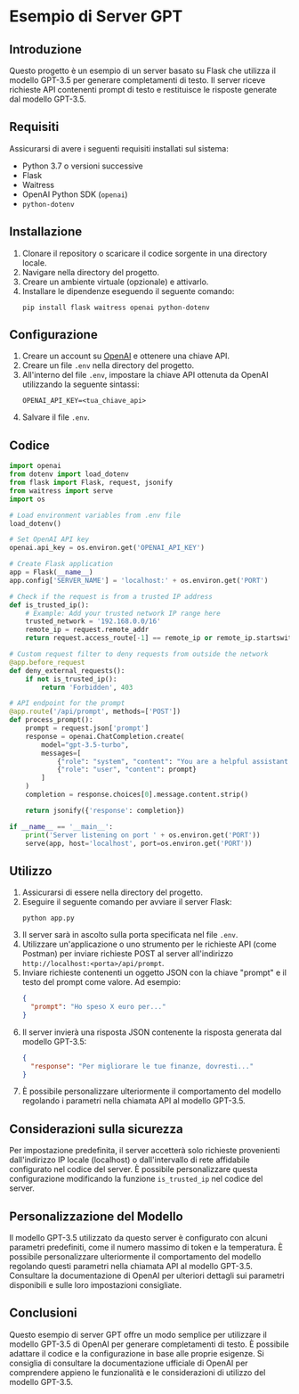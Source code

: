 # Esempio di Server GPT

## Introduzione
Questo progetto è un esempio di un server basato su Flask che utilizza il modello GPT-3.5 per generare completamenti di testo. Il server riceve richieste API contenenti prompt di testo e restituisce le risposte generate dal modello GPT-3.5.

## Requisiti
Assicurarsi di avere i seguenti requisiti installati sul sistema:

- Python 3.7 o versioni successive
- Flask
- Waitress
- OpenAI Python SDK (`openai`)
- `python-dotenv`

## Installazione
1. Clonare il repository o scaricare il codice sorgente in una directory locale.
2. Navigare nella directory del progetto.
3. Creare un ambiente virtuale (opzionale) e attivarlo.
4. Installare le dipendenze eseguendo il seguente comando:
   ```
   pip install flask waitress openai python-dotenv
   ```

## Configurazione
1. Creare un account su [OpenAI](https://openai.com/) e ottenere una chiave API.
2. Creare un file `.env` nella directory del progetto.
3. All'interno del file `.env`, impostare la chiave API ottenuta da OpenAI utilizzando la seguente sintassi:
   ```
   OPENAI_API_KEY=<tua_chiave_api>
   ```
4. Salvare il file `.env`.

## Codice

```python
import openai
from dotenv import load_dotenv
from flask import Flask, request, jsonify
from waitress import serve
import os

# Load environment variables from .env file
load_dotenv()

# Set OpenAI API key
openai.api_key = os.environ.get('OPENAI_API_KEY')

# Create Flask application
app = Flask(__name__)
app.config['SERVER_NAME'] = 'localhost:' + os.environ.get('PORT')

# Check if the request is from a trusted IP address
def is_trusted_ip():
    # Example: Add your trusted network IP range here
    trusted_network = '192.168.0.0/16'
    remote_ip = request.remote_addr
    return request.access_route[-1] == remote_ip or remote_ip.startswith(trusted_network)

# Custom request filter to deny requests from outside the network
@app.before_request
def deny_external_requests():
    if not is_trusted_ip():
        return 'Forbidden', 403

# API endpoint for the prompt
@app.route('/api/prompt', methods=['POST'])
def process_prompt():
    prompt = request.json['prompt']
    response = openai.ChatCompletion.create(
        model="gpt-3.5-turbo",
        messages=[
            {"role": "system", "content": "You are a helpful assistant."},
            {"role": "user", "content": prompt}
        ]
    )
    completion = response.choices[0].message.content.strip()

    return jsonify({'response': completion})

if __name__ == '__main__':
    print('Server listening on port ' + os.environ.get('PORT'))
    serve(app, host='localhost', port=os.environ.get('PORT'))

```

## Utilizzo
1. Assicurarsi di essere nella directory del progetto.
2. Eseguire il seguente comando per avviare il server Flask:
   ```
   python app.py
   ```
3. Il server sarà in ascolto sulla porta specificata nel file `.env`.
4. Utilizzare un'applicazione o uno strumento per le richieste API (come Postman) per inviare richieste POST al server all'indirizzo `http://localhost:<porta>/api/prompt`.
5. Inviare richieste contenenti un oggetto JSON con la chiave "prompt" e il testo del prompt come valore. Ad esempio:
   ```json
   {
     "prompt": "Ho speso X euro per..."
   }
   ```
6. Il server invierà una risposta JSON contenente la risposta generata dal modello GPT-3.5:
   ```json
   {
     "response": "Per migliorare le tue finanze, dovresti..."
   }
   ```
7. È possibile personalizzare ulteriormente il comportamento del modello regolando i parametri nella chiamata API al modello GPT-3.5.

## Considerazioni sulla sicurezza
Per impostazione predefinita, il server accetterà solo richieste provenienti dall'indirizzo IP locale (localhost) o dall'intervallo di rete affidabile configurato nel codice del server. È possibile personalizzare questa configurazione modificando la funzione `is_trusted_ip` nel codice del server.

## Personalizzazione del Modello
Il modello GPT-3.5 utilizzato da questo server è configurato con alcuni parametri predefiniti, come il numero massimo di token e la temperatura. È possibile personalizzare ulteriormente il comportamento del modello regolando questi parametri nella chiamata API al modello GPT-3.5. Consultare la documentazione di OpenAI per ulteriori dettagli sui parametri disponibili e sulle loro impostazioni consigliate.

## Conclusioni
Questo esempio di server GPT offre un modo semplice per utilizzare il modello GPT-3.5 di OpenAI per generare completamenti di testo. È possibile adattare il codice e la configurazione in base alle proprie esigenze. Si consiglia di consultare la documentazione ufficiale di OpenAI per comprendere appieno le funzionalità e le considerazioni di utilizzo del modello GPT-3.5.